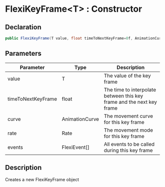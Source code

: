 # FlexiKeyFrame\<T> : Constructor
## Declaration
```cs
public FlexiKeyFrame(T value, float timeToNextKeyFrame=0f, AnimationCurve curve=null, Rate rate=Rate.time, FlexiEvent[] events=null)
```

## Parameters
| Parameter | Type | Description |
| - | - | - |
| value | T | The value of the key frame |
| timeToNextKeyFrame | float | The time to interpolate between this key frame and the next key frame |
| curve | AnimationCurve | The movement curve for this key frame |
| rate | Rate | The movement mode for this key frame |
| events | FlexiEvent[] | All events to be called during this key frame |

## Description
Creates a new FlexiKeyFrame object
